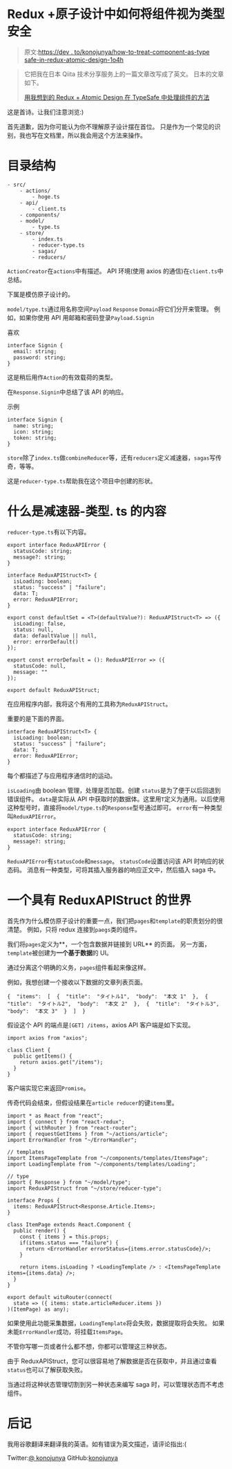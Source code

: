 # Redux +原子设计中如何将组件视为类型安全

> 原文:[https://dev . to/konojunya/how-to-treat-component-as-type safe-in-redux-atomic-design-1o4h](https://dev.to/konojunya/how-to-treat-component-as-typesafe-in-redux--atomic-design-1o4h)

> 它把我在日本 Qiita 技术分享服务上的一篇文章改写成了英文。
> 日本的文章如下。
> 
> [用我想到的 Redux + Atomic Design 在 TypeSafe 中处理组件的方法](https://qiita.com/konojunya/items/5042da2257bb1a85fcac)

这是首诗。让我们注意浏览:)

首先道歉，因为你可能认为你不理解原子设计摆在首位。
只是作为一个常见的识别，我也写在文档里，所以我会用这个方法来操作。

# 目录结构

```
- src/
    - actions/
        - hoge.ts
    - api/
        - client.ts
    - components/
    - model/
        - type.ts
    - store/
        - index.ts
        - reducer-type.ts
        - sagas/
        - reducers/ 
```

`ActionCreator`在`actions`中有描述。
API 环境(使用 axios 的通信)在`client.ts`中总结。

下属是模仿原子设计的。

`model/type.ts`通过用名称空间`Payload` `Response` `Domain`将它们分开来管理。
例如，如果你使用 API 用邮箱和密码登录`Payload.Signin`

喜欢

```
interface Signin {
  email: string;
  password: string;
} 
```

这是稍后用作`Action`的有效载荷的类型。

在`Response.Signin`中总结了该 API 的响应。

示例

```
interface Signin {
  name: string;
  icon: string;
  token: string;
} 
```

`store`除了`index.ts`做`combineReducer`等，还有`reducers`定义减速器，`sagas`写传奇，等等。

这是`reducer-type.ts`帮助我在这个项目中创建的形状。

# 什么是减速器-类型. ts 的内容

`reducer-type.ts`有以下内容。

```
export interface ReduxAPIError {
  statusCode: string;
  message?: string;
}

interface ReduxAPIStruct<T> {
  isLoading: boolean;
  status: "success" | "failure";
  data: T;
  error: ReduxAPIError;
}

export const defaultSet = <T>(defaultValue?): ReduxAPIStruct<T> => ({
  isLoading: false,
  status: null,
  data: defaultValue || null,
  error: errorDefault()
});

export const errorDefault = (): ReduxAPIError => ({
  statusCode: null,
  message: ""
});

export default ReduxAPIStruct; 
```

在应用程序内部，我将这个有用的工具称为`ReduxAPIStruct`。

重要的是下面的界面。

```
interface ReduxAPIStruct<T> {
  isLoading: boolean;
  status: "success" | "failure";
  data: T;
  error: ReduxAPIError;
} 
```

每个都描述了与应用程序通信时的运动。

`isLoading`由 boolean 管理，处理是否加载。创建
`status`是为了便于以后回退到错误组件。
`data`是实际从 API 中获取时的数据体。这里用`T`定义为通用。以后使用这种型号时，直接将`model/type.ts`的`Response`型号通过即可。
`error`有一种类型叫`ReduxAPIError`。

```
export interface ReduxAPIError {
  statusCode: string;
  message?: string;
} 
```

`ReduxAPIError`有`statusCode`和`message`。
`statusCode`设置访问该 API 时响应的状态码。
消息有一种类型，可将其插入服务器的响应正文中，然后插入 saga 中。

# 一个具有 ReduxAPIStruct 的世界

首先作为什么模仿原子设计的重要一点，我们把`pages`和`template`的职责划分的很清楚。
例如，只将 redux 连接到`paegs`类的组件。

我们将`pages`定义为**，一个包含数据并链接到 URL** 的页面。
另一方面，`template`被创建为**一个基于数据**的 UI。

通过分离这个明确的义务，`pages`组件看起来像这样。

例如，我想创建一个接收以下数据的文章列表页面。

```
{  "items":  [  {  "title":  "タイトル1",  "body":  "本文 1"  },  {  "title":  "タイトル2",  "body":  "本文 2"  },  {  "title":  "タイトル3",  "body":  "本文 3"  }  ]  } 
```

假设这个 API 的端点是`[GET] /items`，axios API 客户端是如下实现。

```
import axios from "axios";

class Client {
  public getItems() {
    return axios.get("/items");
  }
} 
```

客户端实现它来返回`Promise`。

传奇代码会结束，但假设结果在`article reducer`的键`items`里。

```
import * as React from "react";
import { connect } from "react-redux";
import { withRouter } from "react-router";
import { requestGetItems } from "~/actions/article";
import ErrorHandler from "~/ErrorHandler";

// templates
import ItemsPageTemplate from "~/components/templates/ItemsPage";
import LoadingTemplate from "~/components/templates/Loading";

// type
import { Response } from "~/model/type";
import ReduxAPIStruct from "~/store/reducer-type";

interface Props {
  items: ReduxAPIStruct<Response.Article.Items>;
}

class ItemPage extends React.Component {
  public render() {
    const { items } = this.props;
    if(items.status === "failure") {
      return <ErrorHandler errorStatus={items.error.statusCode}/>;
    }

    return items.isLoading ? <LoadingTemplate /> : <ItemsPageTemplate items={items.data} />;
  }
}

export default wituRouter(connect(
  state => ({ items: state.articleReducer.items })
)(ItemPage) as any); 
```

如果使用此功能采集数据，`LoadingTemplate`将会失败，数据提取将会失败。
如果未能`ErrorHandler`成功，将挂载`ItemsPage`。

不管你写哪一页或者什么都不想，你都可以管理这三种状态。

由于 ReduxAPIStruct，您可以很容易地了解数据是否在获取中，并且通过查看`status`也可以了解获取失败。

当通过将这种状态管理切割到另一种状态来编写 saga 时，可以管理状态而不考虑组件。

# 后记

我用谷歌翻译来翻译我的英语。如有错误为英文描述，请评论指出:(

Twitter:[@ konojunya](https://twitter.com/konojunya)
GitHub:[konojunya](https://github.com/konojunya)